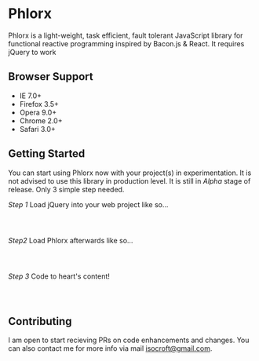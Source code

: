 # Phlorx
Phlorx is a light-weight, task efficient, fault tolerant JavaScript library for functional reactive programming inspired by Bacon.js &  React. It requires jQuery to work

## Browser Support

+ IE 7.0+
+ Firefox 3.5+
+ Opera 9.0+
+ Chrome 2.0+
+ Safari 3.0+

## Getting Started

You can start using Phlorx now with your project(s) in experimentation. It is not advised to use this
library in production level. It is still in <i>Alpha</i> stage of release. Only 3 simple step needed.

*Step 1* 
Load jQuery into your web project like so...


<code>
 <script type="text/javascript" src="path/to/jquery/lib"></script>
</code>


*Step2*
Load Phlorx afterwards like so...


<code>
 <script type="text/javascript" src="path/to/phlorx/lib"></script>
</code>


*Step 3*
 Code to heart's content!


<code>
  <script type="text/javascript">
       var sequenceStream = Phlorx.sequentially(2000, [10, 20, 30, 40, 50]).map(function(num){ return Math.pow(num, 2); });
       sequenceStream.subscribe(function(sqrd_num){
           alert(sqrd_num);
       });
  </script>
</code>


## Contributing

I am open to start recieving PRs on code enhancements and changes. You can also contact me for more info via mail isocroft@gmail.com. 
